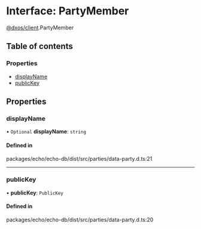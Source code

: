 # Interface: PartyMember

[@dxos/client](../modules/dxos_client.md).PartyMember

## Table of contents

### Properties

- [displayName](dxos_client.PartyMember.md#displayname)
- [publicKey](dxos_client.PartyMember.md#publickey)

## Properties

### displayName

• `Optional` **displayName**: `string`

#### Defined in

packages/echo/echo-db/dist/src/parties/data-party.d.ts:21

___

### publicKey

• **publicKey**: `PublicKey`

#### Defined in

packages/echo/echo-db/dist/src/parties/data-party.d.ts:20
